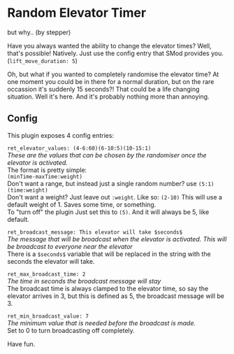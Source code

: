 # Random Elevator Timer
but why.. (by stepper)

Have you always wanted the ability to change the elevator times? Well, that's possible! Natively. 
Just use the config entry that SMod provides you. (`lift_move_duration: 5`)

Oh, but what if you wanted to completely randomise the elevator time? 
At one moment you could be in there for a normal duration, but on the rare occassion it's suddenly 15 seconds?! 
That could be a life changing situation. Well it's here. And it's probably nothing more than annoying.

## Config

This plugin exposes 4 config entries:

`ret_elevator_values: (4-6:60)(6-10:5)(10-15:1)`  
_These are the values that can be chosen by the randomiser once the elevator is activated._   
The format is pretty simple:  
`(minTime-maxTime:weight)`  
Don't want a range, but instead just a single random number? use `(5:1)` `(time:weight)`  
Don't want a weight? Just leave out `:weight`. Like so: `(2-10)` This will use a default weight of 1. Saves some time, or something.  
To "turn off" the plugin Just set this to `(5)`. And it will always be 5, like default.  

`ret_broadcast_message: This elevator will take $seconds$`  
_The message that will be broadcast when the elevator is activated. This will be broadcast to everyone near the elevator_  
There is a `$seconds$` variable that will be replaced in the string with the seconds the elevator will take.

`ret_max_broadcast_time: 2`  
_The time in seconds the broadcast message will stay_  
The broadcast time is always clamped to the elevator time, so say the elevator arrives in 3, but this is defined as 5, the broadcast message will be 3.

`ret_min_broadcast_value: 7`  
_The minimum value that is needed before the broadcast is made._  
Set to 0 to turn broadcasting off completely.

Have fun.
